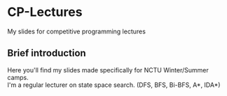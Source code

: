 # CP-Lectures
My slides for competitive programming lectures

## Brief introduction
Here you'll find my slides made specifically for NCTU Winter/Summer camps.  
I'm a regular lecturer on state space search. (DFS, BFS, Bi-BFS, A*, IDA*)
